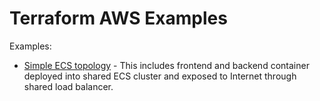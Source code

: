 
Terraform AWS Examples
======================

Examples:

* [Simple ECS topology](ecs/simple-topology/README.md) - This includes frontend and backend container deployed into shared ECS cluster and exposed to Internet through 
shared load balancer.    